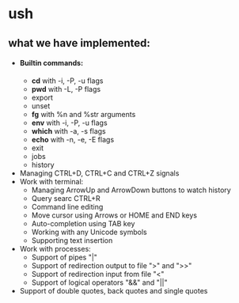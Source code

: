 <h1>ush</h1>
<h2>what we have implemented:</h2>
<ul type="disc">
<li><h4>Builtin commands:</h4>
  <ul type="circle">
    <li><strong>cd</strong> with -i, -P, -u flags</li>
    <li><strong>pwd</strong> with -L, -P flags</li>
    <li>export</li>
    <li>unset</li>
    <li><strong>fg</strong> with %n and %str arguments</li>
    <li><strong>env</strong> with -i, -P, -u flags</li>
    <li><strong>which</strong> with -a, -s flags</li>
    <li><strong>echo</strong> with -n, -e, -E flags</li>
    <li>exit</li>
    <li>jobs</li>
    <li>history</li>
  </ul>
</li>
<li>Managing CTRL+D, CTRL+C and CTRL+Z signals</li>
<li>Work with terminal:
<ul type="circle">
  <li>Managing ArrowUp and ArrowDown buttons to watch history</li>
  <li>Query searc CTRL+R</li>
  <li>Command line editing</li>
  <li>Move cursor using Arrows or HOME and END keys</li>
  <li>Auto-completion using TAB key</li>
  <li>Working with any Unicode symbols</li>
  <li>Supporting text insertion</li>
</ul>
</li>
<li>Work with processes:
<ul type="circle">
  <li>Support of pipes "|"</li>
  <li>Support of redirection output to file ">" and ">>"</li>
  <li>Support of redirection input from file "<"</li>
  <li>Support of logical operators "&&" and "||"</li>
</ul>
</li>
<li>Support of double quotes, back quotes and single quotes</li>
</ul>
